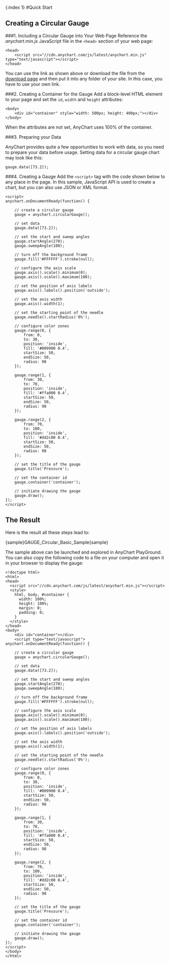 {:index 1}
#Quick Start

## Creating a Circular Gauge
###1. Including a Circular Gauge into Your Web Page
Reference the _anychart.min.js_ JavaScript file in the `<head>` section of your web page: 

```
<head>
    <script src="//cdn.anychart.com/js/latest/anychart.min.js" type="text/javascript"></script> 
</head>
```

You can use the link as shown above or download the file from the [download page](../Quick_Start/Downloading_AnyChart) and then put it into any folder of your site. In this case, you have to use your own link.

###2. Creating a Container for the Gauge
Add a block-level HTML element to your page and set the `id`, `width` and `height` attributes:

```
<body>
    <div id="container" style="width: 500px; height: 400px;"></div>
</body>
```
When the attributes are not set, AnyChart uses 100% of the container.

###3. Preparing your Data

AnyChart provides quite a few opportunities to work with data, so you need to prepare your data before usage. Setting data for a circular gauge chart may look like this:

```
gauge.data([73.2]);
```

###4. Creating a Gauge
Add the `<script>` tag with the code shown below to any place in the page. In this sample, JavaScript API is used to create a chart, but you can also use JSON or XML format.

```
<script>
anychart.onDocumentReady(function() {

    // create a circular gauge
    gauge = anychart.circularGauge();

    // set data
    gauge.data([73.2]);

    // set the start and sweep angles
    gauge.startAngle(270);
    gauge.sweepAngle(180);

    // turn off the background frame
    gauge.fill('#FFFFFF').stroke(null);

    // configure the axis scale
    gauge.axis().scale().minimum(0);
    gauge.axis().scale().maximum(100);

    // set the position of axis labels
    gauge.axis().labels().position('outside');

    // set the axis width
    gauge.axis().width(1);

    // set the starting point of the needle
    gauge.needle().startRadius('0%');

    // configure color zones
    gauge.range(0, {
        from: 0,
        to: 30,
        position: 'inside',
        fill: '#009900 0.4',
        startSize: 50,
        endSize: 50,
        radius: 98
    });

    gauge.range(1, {
        from: 30,
        to: 70,
        position: 'inside',
        fill: '#ffa000 0.4',
        startSize: 50,
        endSize: 50,
        radius: 98
    });

    gauge.range(2, {
        from: 70,
        to: 100,
        position: 'inside',
        fill: '#dd2c00 0.4',
        startSize: 50,
        endSize: 50,
        radius: 98
    });

    // set the title of the gauge
    gauge.title('Pressure');

    // set the container id
    gauge.container('container');

    // initiate drawing the gauge
    gauge.draw();
});
</script>
```
  
## The Result

Here is the result all these steps lead to:

{sample}GAUGE\_Circular\_Basic\_Sample{sample}

The sample above can be launched and explored in AnyChart PlayGround. You can also copy the following code to a file on your computer and open it in your browser to display the gauge:

```
<!doctype html>
<html>
<head>
  <script src="//cdn.anychart.com/js/latest/anychart.min.js"></script>
  <style>
    html, body, #container {
      width: 100%;
      height: 100%;
      margin: 0;
      padding: 0;
    }
  </style>
</head>
<body>
    <div id="container"></div>
    <script type="text/javascript">
anychart.onDocumentReady(function() {

    // create a circular gauge
    gauge = anychart.circularGauge();

    // set data
    gauge.data([73.2]);

    // set the start and sweep angles
    gauge.startAngle(270);
    gauge.sweepAngle(180);

    // turn off the background frame
    gauge.fill('#FFFFFF').stroke(null);

    // configure the axis scale
    gauge.axis().scale().minimum(0);
    gauge.axis().scale().maximum(100);

    // set the position of axis labels
    gauge.axis().labels().position('outside');

    // set the axis width
    gauge.axis().width(1);

    // set the starting point of the needle
    gauge.needle().startRadius('0%');

    // configure color zones
    gauge.range(0, {
        from: 0,
        to: 30,
        position: 'inside',
        fill: '#009900 0.4',
        startSize: 50,
        endSize: 50,
        radius: 98
    });

    gauge.range(1, {
        from: 30,
        to: 70,
        position: 'inside',
        fill: '#ffa000 0.4',
        startSize: 50,
        endSize: 50,
        radius: 98
    });

    gauge.range(2, {
        from: 70,
        to: 100,
        position: 'inside',
        fill: '#dd2c00 0.4',
        startSize: 50,
        endSize: 50,
        radius: 98
    });

    // set the title of the gauge
    gauge.title('Pressure');

    // set the container id
    gauge.container('container');

    // initiate drawing the gauge
    gauge.draw();
});
</script>
</body>
</html>

```
